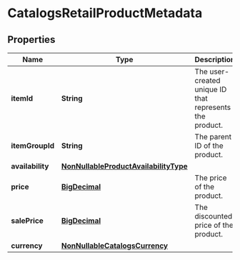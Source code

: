 

# CatalogsRetailProductMetadata

## Properties

Name | Type | Description | Notes
------------ | ------------- | ------------- | -------------
**itemId** | **String** | The user-created unique ID that represents the product. | 
**itemGroupId** | **String** | The parent ID of the product. | 
**availability** | [**NonNullableProductAvailabilityType**](NonNullableProductAvailabilityType.md) |  | 
**price** | [**BigDecimal**](BigDecimal.md) | The price of the product. | 
**salePrice** | [**BigDecimal**](BigDecimal.md) | The discounted price of the product. | 
**currency** | [**NonNullableCatalogsCurrency**](NonNullableCatalogsCurrency.md) |  | 




